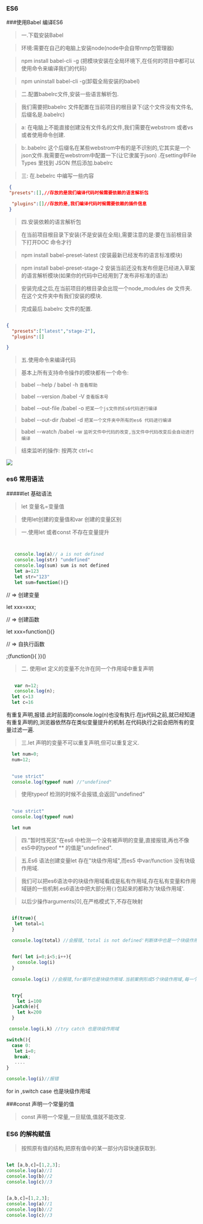 ### ES6

###使用Babel 编译ES6

> 一.下载安装Babel

> 环境:需要在自己的电脑上安装node(node中会自带nmp包管理器)

> npm install babel-cli -g (把模块安装在全局环境下,在任何的项目中都可以使用命令来编译我们的代码)

>npm uninstall babel-cli -g(卸载全局安装的babel)

>二.配置babelrc文件,安装一些语言解析包.

> 我们需要把babelrc 文件配置在当前项目的根目录下(这个文件没有文件名,后缀名是.babelrc)
   
>  a: 在电脑上不能直接创建没有文件名的文件,我们需要在webstrom 或者vs 或者使用命令创建.

>  b:.babelrc  这个后缀名在某些webstrom中有的是不识别的,它其实是一个json文件.我需要在webstrom中配置一下(让它隶属于json) .在setting中File Types 里找到 JSON 然后添加.babelrc

> 三: 在.bebelrc 中编写一些内容

```json
 {
 "presets":[],//存放的是我们编译代码时候需要依赖的语言解析包

  "plugins":[]//存放的是,我们编译代码时候需要依赖的插件信息
 }
```
> 四.安装依赖的语言解析包

> 在当前项目根目录下安装(不是安装在全局),需要注意的是:要在当前根目录下打开DOC 命令才行

> npm install babel-preset-latest (安装最新已经发布的语言标准模块)

> npm install babel-preset-stage-2 安装当前还没有发布但是已经进入草案的语言解析模块(如果你的代码中已经用到了发布非标准的语法)

> 安装完成之后,在当前项目的根目录会出现一个node_modules de 文件夹.在这个文件夹中有我们安装的模块.

> 完成最后.babelrc 文件的配置.

```json

{
  "presets":["latest","stage-2"],
  "plugins":[]

}
```

> 五.使用命令来编译代码

> 基本上所有支持命令操作的模块都有一个命令:

> babel --help / babel -h `查看帮助`

> babel --version /babel -V `查看版本号`

> babel --out-file /babel -o `把某一个js文件的Es6代码进行编译`

> babel --out-dir /babel -d `把某一个文件夹中所有的es6 代码进行编译`

> babel --watch /babel -w `监听文件中代码的改变,当文件中代码改变后会自动进行编译`

> 结束监听的操作: 按两次 ctrl+c

![](/es6.png)

### es6 常用语法

#####let 基础语法

> let 变量名=变量值

> 使用let创建的变量值和var 创建的变量区别

> 一.使用let 或者const 不存在变量提升

```javascript
   

   console.log(a)// a is not defined
   console.log(str) "undefined"
   console.log(sum) sum is not defined
   let a=123
   let str="123"
   let sum=function(){}

```
// => 创建变量

let xxx=xxx;

// => 创建函数

let xxx=function(){}

// => 自执行函数

;(function(){
 })()


> 二. 使用let 定义的变量不允许在同一个作用域中重复声明

  

```javascript
  
   var n=12;
   console.log(n);
  let c=13
  let c=16 

```
有重复声明,报错.此时前面的console.log(n)也没有执行.在js代码之前,就已经知道有重复声明的,浏览器依然存在类似变量提升的机制.在代码执行之前会把所有的变量过滤一遍.

> 三.let 声明的变量不可以重复声明,但可以重复定义.

```javascript
  let num=0;
  num=12;

```

```javascript
   
  "use strict"
  console.log(typeof num) //"undefined"

```
> 使用typeof 检测的时候不会报错,会返回"undefined"


```javascript
   
  "use strict"
  console.log(typeof num) 

  let num

```
>  四."暂时性死区"在es6 中检测一个没有被声明的变量,直接报错,再也不像es5中的typeof ** 的值是"undefined".



> 五.Es6 语法创建变量let 存在"块级作用域",而es5 中var/function 没有块级作用域.

> 我们可以把es6语法中的块级作用域看成是私有作用域,存在私有变量和作用域链的一些机制.es6语法中把大部分用`{}`包起来的都称为'块级作用域'.

> 以后少操作arguments[0],在严格模式下,不存在映射


```javascript

  if(true){
   let total=1
  }

  console.log(total) //会报错,'total is not defined'判断体中也是一个块级作用域.
```

```javascript
  
  for( let i=0;i<5;i++){
    console.log(i)
  }
  
  console.log(i) //会报错,for循环也是块级作用域.当前案例形成5个块级作用域,每一个块级作用域中都有一个私有变量i

```

```javascript

  try{
    let i=100
  }catch(e){
    let k=200
  }

 console.log(i,k) //try catch 也是块级作用域
```

```javascript
switch(){
  case 0:
   let i=0;
   break;
   ....
}

console.log(i)//报错
```
for in ,switch case 也是块级作用域


###const 声明一个常量的值

> const 声明一个常量,一旦赋值,值就不能改变.

### ES6 的解构赋值

> 按照原有值的结构,把原有值中的某一部分内容快速获取到.

```javascript

let [a,b,c]=[1,2,3];
console.log(a)//1
console.log(b)//2
console.log(c)//3

```

```javascript

[a,b,c]=[1,2,3];
console.log(a)//1
console.log(b)//2
console.log(c)//3

```



























